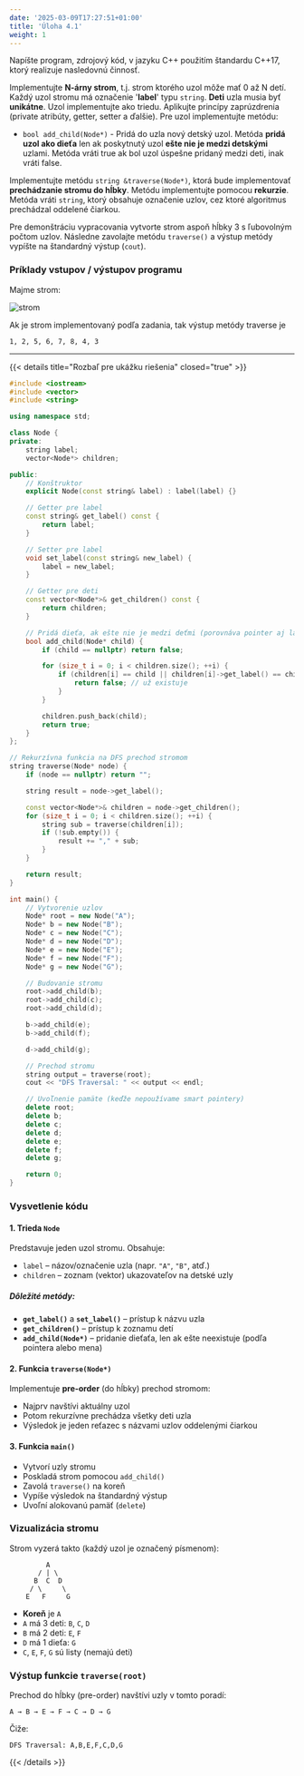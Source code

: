 ```yaml
---
date: '2025-03-09T17:27:51+01:00'
title: 'Úloha 4.1'
weight: 1
---
```


Napíšte program, zdrojový kód, v jazyku C++ použitím štandardu C++17, ktorý realizuje nasledovnú činnosť.

Implementujte **N-árny strom**, t.j. strom ktorého uzol môže mať 0 až N detí. Každý uzol stromu má označenie '**label**'
typu `string`. **Deti** uzla musia byť **unikátne**. Uzol implementujte ako triedu. Aplikujte princípy zaprúzdrenia (private
atribúty, getter, setter a ďalšie).
Pre uzol implementujte metódu:

- `bool add_child(Node*)` - Pridá do uzla nový detský uzol. Metóda **pridá uzol ako dieťa** len ak poskytnutý uzol **ešte nie je
  medzi detskými** uzlami. Metóda vráti true ak bol uzol úspešne pridaný medzi deti, inak vráti false.

Implementujte metódu `string &traverse(Node*)`, ktorá bude implementovať **prechádzanie stromu do hĺbky**. Metódu
implementujte pomocou **rekurzie**. Metóda vráti `string`, ktorý obsahuje označenie uzlov, cez ktoré algoritmus prechádzal
oddelené čiarkou.

Pre demonštráciu vypracovania vytvorte strom aspoň hĺbky 3 s ľubovolným počtom uzlov. Následne zavolajte metódu `traverse()`
a výstup metódy vypíšte na štandardný výstup (`cout`).

### Príklady vstupov / výstupov programu

Majme strom:

![strom](/images/task41-tree.png)

Ak je strom implementovaný podľa zadania, tak výstup metódy traverse je 

```
1, 2, 5, 6, 7, 8, 4, 3
```

---

{{< details title="Rozbaľ pre ukážku riešenia" closed="true" >}}

```cpp
#include <iostream>
#include <vector>
#include <string>

using namespace std;

class Node {
private:
    string label;
    vector<Node*> children;

public:
    // Konštruktor
    explicit Node(const string& label) : label(label) {}

    // Getter pre label
    const string& get_label() const {
        return label;
    }

    // Setter pre label
    void set_label(const string& new_label) {
        label = new_label;
    }

    // Getter pre deti
    const vector<Node*>& get_children() const {
        return children;
    }

    // Pridá dieťa, ak ešte nie je medzi deťmi (porovnáva pointer aj label)
    bool add_child(Node* child) {
        if (child == nullptr) return false;

        for (size_t i = 0; i < children.size(); ++i) {
            if (children[i] == child || children[i]->get_label() == child->get_label()) {
                return false; // už existuje
            }
        }

        children.push_back(child);
        return true;
    }
};

// Rekurzívna funkcia na DFS prechod stromom
string traverse(Node* node) {
    if (node == nullptr) return "";

    string result = node->get_label();

    const vector<Node*>& children = node->get_children();
    for (size_t i = 0; i < children.size(); ++i) {
        string sub = traverse(children[i]);
        if (!sub.empty()) {
            result += "," + sub;
        }
    }

    return result;
}

int main() {
    // Vytvorenie uzlov
    Node* root = new Node("A");
    Node* b = new Node("B");
    Node* c = new Node("C");
    Node* d = new Node("D");
    Node* e = new Node("E");
    Node* f = new Node("F");
    Node* g = new Node("G");

    // Budovanie stromu
    root->add_child(b);
    root->add_child(c);
    root->add_child(d);

    b->add_child(e);
    b->add_child(f);

    d->add_child(g);

    // Prechod stromu
    string output = traverse(root);
    cout << "DFS Traversal: " << output << endl;

    // Uvoľnenie pamäte (keďže nepoužívame smart pointery)
    delete root;
    delete b;
    delete c;
    delete d;
    delete e;
    delete f;
    delete g;

    return 0;
}
```

### Vysvetlenie kódu

#### 1. Trieda `Node`
Predstavuje jeden uzol stromu. Obsahuje:
- `label` – názov/označenie uzla (napr. `"A"`, `"B"`, atď.)
- `children` – zoznam (vektor) ukazovateľov na detské uzly

##### Dôležité metódy:
- **`get_label()`** a **`set_label()`** – prístup k názvu uzla
- **`get_children()`** – prístup k zoznamu detí
- **`add_child(Node*)`** – pridanie dieťaťa, len ak ešte neexistuje (podľa pointera alebo mena)

#### 2. Funkcia `traverse(Node*)`
Implementuje **pre-order** (do hĺbky) prechod stromom:
- Najprv navštívi aktuálny uzol
- Potom rekurzívne prechádza všetky deti uzla
- Výsledok je jeden reťazec s názvami uzlov oddelenými čiarkou

#### 3. Funkcia `main()`
- Vytvorí uzly stromu
- Poskladá strom pomocou `add_child()`
- Zavolá `traverse()` na koreň
- Vypíše výsledok na štandardný výstup
- Uvoľní alokovanú pamäť (`delete`)

### Vizualizácia stromu

Strom vyzerá takto (každý uzol je označený písmenom):

```
         A
       / | \
      B  C  D
     / \     \
    E   F     G
```

- **Koreň** je `A`
- `A` má 3 deti: `B`, `C`, `D`
- `B` má 2 deti: `E`, `F`
- `D` má 1 dieťa: `G`
- `C`, `E`, `F`, `G` sú listy (nemajú deti)

### Výstup funkcie `traverse(root)`
Prechod do hĺbky (pre-order) navštívi uzly v tomto poradí:
```
A → B → E → F → C → D → G
```

Čiže:
```
DFS Traversal: A,B,E,F,C,D,G
```

{{< /details >}}
